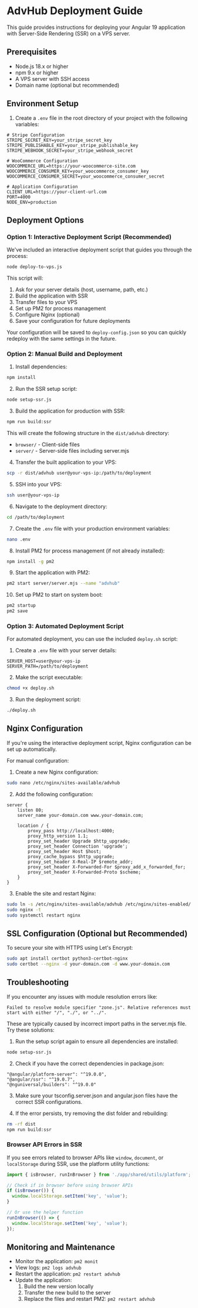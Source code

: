 # AdvHub Deployment Guide

This guide provides instructions for deploying your Angular 19 application with Server-Side Rendering (SSR) on a VPS server.

## Prerequisites

- Node.js 18.x or higher
- npm 9.x or higher
- A VPS server with SSH access
- Domain name (optional but recommended)

## Environment Setup

1. Create a `.env` file in the root directory of your project with the following variables:

```
# Stripe Configuration
STRIPE_SECRET_KEY=your_stripe_secret_key
STRIPE_PUBLISHABLE_KEY=your_stripe_publishable_key
STRIPE_WEBHOOK_SECRET=your_stripe_webhook_secret

# WooCommerce Configuration
WOOCOMMERCE_URL=https://your-woocommerce-site.com
WOOCOMMERCE_CONSUMER_KEY=your_woocommerce_consumer_key
WOOCOMMERCE_CONSUMER_SECRET=your_woocommerce_consumer_secret

# Application Configuration
CLIENT_URL=https://your-client-url.com
PORT=4000
NODE_ENV=production
```

## Deployment Options

### Option 1: Interactive Deployment Script (Recommended)

We've included an interactive deployment script that guides you through the process:

```bash
node deploy-to-vps.js
```

This script will:
1. Ask for your server details (host, username, path, etc.)
2. Build the application with SSR
3. Transfer files to your VPS
4. Set up PM2 for process management
5. Configure Nginx (optional)
6. Save your configuration for future deployments

Your configuration will be saved to `deploy-config.json` so you can quickly redeploy with the same settings in the future.

### Option 2: Manual Build and Deployment

1. Install dependencies:
```bash
npm install
```

2. Run the SSR setup script:
```bash
node setup-ssr.js
```

3. Build the application for production with SSR:
```bash
npm run build:ssr
```

This will create the following structure in the `dist/advhub` directory:
- `browser/` - Client-side files
- `server/` - Server-side files including server.mjs

4. Transfer the built application to your VPS:
```bash
scp -r dist/advhub user@your-vps-ip:/path/to/deployment
```

5. SSH into your VPS:
```bash
ssh user@your-vps-ip
```

6. Navigate to the deployment directory:
```bash
cd /path/to/deployment
```

7. Create the `.env` file with your production environment variables:
```bash
nano .env
```

8. Install PM2 for process management (if not already installed):
```bash
npm install -g pm2
```

9. Start the application with PM2:
```bash
pm2 start server/server.mjs --name "advhub"
```

10. Set up PM2 to start on system boot:
```bash
pm2 startup
pm2 save
```

### Option 3: Automated Deployment Script

For automated deployment, you can use the included `deploy.sh` script:

1. Create a `.env` file with your server details:
```
SERVER_HOST=user@your-vps-ip
SERVER_PATH=/path/to/deployment
```

2. Make the script executable:
```bash
chmod +x deploy.sh
```

3. Run the deployment script:
```bash
./deploy.sh
```

## Nginx Configuration

If you're using the interactive deployment script, Nginx configuration can be set up automatically.

For manual configuration:

1. Create a new Nginx configuration:
```bash
sudo nano /etc/nginx/sites-available/advhub
```

2. Add the following configuration:
```nginx
server {
    listen 80;
    server_name your-domain.com www.your-domain.com;

    location / {
        proxy_pass http://localhost:4000;
        proxy_http_version 1.1;
        proxy_set_header Upgrade $http_upgrade;
        proxy_set_header Connection 'upgrade';
        proxy_set_header Host $host;
        proxy_cache_bypass $http_upgrade;
        proxy_set_header X-Real-IP $remote_addr;
        proxy_set_header X-Forwarded-For $proxy_add_x_forwarded_for;
        proxy_set_header X-Forwarded-Proto $scheme;
    }
}
```

3. Enable the site and restart Nginx:
```bash
sudo ln -s /etc/nginx/sites-available/advhub /etc/nginx/sites-enabled/
sudo nginx -t
sudo systemctl restart nginx
```

## SSL Configuration (Optional but Recommended)

To secure your site with HTTPS using Let's Encrypt:

```bash
sudo apt install certbot python3-certbot-nginx
sudo certbot --nginx -d your-domain.com -d www.your-domain.com
```

## Troubleshooting

If you encounter any issues with module resolution errors like:
```
Failed to resolve module specifier "zone.js". Relative references must start with either "/", "./", or "../".
```

These are typically caused by incorrect import paths in the server.mjs file. Try these solutions:

1. Run the setup script again to ensure all dependencies are installed:
```bash
node setup-ssr.js
```

2. Check if you have the correct dependencies in package.json:
```
"@angular/platform-server": "^19.0.0",
"@angular/ssr": "^19.0.7",
"@nguniversal/builders": "^19.0.0"
```

3. Make sure your tsconfig.server.json and angular.json files have the correct SSR configurations.

4. If the error persists, try removing the dist folder and rebuilding:
```bash
rm -rf dist
npm run build:ssr
```

### Browser API Errors in SSR

If you see errors related to browser APIs like `window`, `document`, or `localStorage` during SSR, use the platform utility functions:

```typescript
import { isBrowser, runInBrowser } from './app/shared/utils/platform';

// Check if in browser before using browser APIs
if (isBrowser()) {
  window.localStorage.setItem('key', 'value');
}

// Or use the helper function
runInBrowser(() => {
  window.localStorage.setItem('key', 'value');
});
```

## Monitoring and Maintenance

- Monitor the application: `pm2 monit`
- View logs: `pm2 logs advhub`
- Restart the application: `pm2 restart advhub`
- Update the application:
  1. Build the new version locally
  2. Transfer the new build to the server
  3. Replace the files and restart PM2: `pm2 restart advhub` 